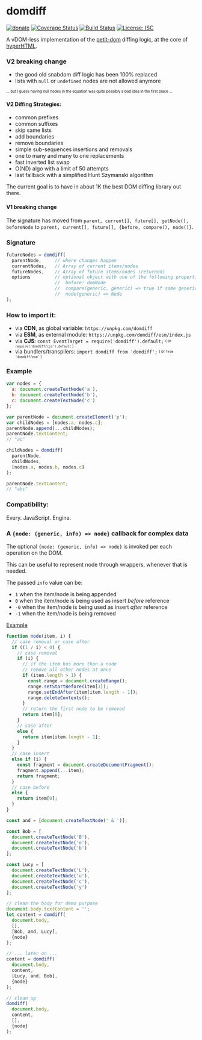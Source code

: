 # domdiff

[![donate](https://img.shields.io/badge/$-donate-ff69b4.svg?maxAge=2592000&style=flat)](https://github.com/WebReflection/donate) [![Coverage Status](https://coveralls.io/repos/github/WebReflection/domdiff/badge.svg?branch=master)](https://coveralls.io/github/WebReflection/domdiff?branch=master) [![Build Status](https://travis-ci.org/WebReflection/domdiff.svg?branch=master)](https://travis-ci.org/WebReflection/domdiff) [![License: ISC](https://img.shields.io/badge/License-ISC-yellow.svg)](https://opensource.org/licenses/ISC)


A vDOM-less implementation of the [petit-dom](https://github.com/yelouafi/petit-dom) diffing logic, at the core of [hyperHTML](https://github.com/WebReflection/hyperHTML).


### V2 breaking change

  * the good old snabdom diff logic has been 100% replaced
  * lists with `null` or `undefined` nodes are not allowed anymore

<sup><sub>... but I guess having null nodes in the equation was quite possibly a bad idea in the first place ...</sub></sup>

#### V2 Diffing Strategies:

  * common prefixes
  * common suffixes
  * skip same lists
  * add boundaries
  * remove boundaries
  * simple sub-sequences insertions and removals
  * one to many and many to one replacements
  * fast inverted list swap
  * O(ND) algo with a limit of 50 attempts
  * last fallback with a simplified Hunt Szymanski algorithm

The current goal is to have in about 1K the best DOM diffing library out there.

#### V1 breaking change

The signature has moved from `parent, current[], future[], getNode(), beforeNode` to `parent, current[], future[], {before, compare(), node()}`.


### Signature

```js
futureNodes = domdiff(
  parentNode,     // where changes happen
  currentNodes,   // Array of current items/nodes
  futureNodes,    // Array of future items/nodes (returned)
  options         // optional object with one of the following properties
                  //  before: domNode
                  //  compare(generic, generic) => true if same generic
                  //  node(generic) => Node
);
```


### How to import it:

  * via **CDN**, as global variable: `https://unpkg.com/domdiff`
  * via **ESM**, as external module: `https://unpkg.com/domdiff/esm/index.js`
  * via **CJS**: `const EventTarget = require('domdiff').default;` <sup><sub>( or `require('domdiff/cjs').default` )</sub></sup>
  * via bundlers/transpilers: `import domdiff from 'domdiff';` <sup><sub>( or `from 'domdiff/esm'` )</sub></sup>


### Example

```js
var nodes = {
  a: document.createTextNode('a'),
  b: document.createTextNode('b'),
  c: document.createTextNode('c')
};

var parentNode = document.createElement('p');
var childNodes = [nodes.a, nodes.c];
parentNode.append(...childNodes);
parentNode.textContent;
// "ac"

childNodes = domdiff(
  parentNode,
  childNodes,
  [nodes.a, nodes.b, nodes.c]
);

parentNode.textContent;
// "abc"
```


### Compatibility:

Every. JavaScript. Engine.


### A `{node: (generic, info) => node}` callback for complex data

The optional `{node: (generic, info) => node}` is invoked per each operation on the DOM.

This can be useful to represent node through wrappers, whenever that is needed.

The passed `info` value can be:

  * `1` when the item/node is being appended
  * `0` when the item/node is being used as insert _before_ reference
  * `-0` when the item/node is being used as insert _after_ reference
  * `-1` when the item/node is being removed

[Example](https://codepen.io/WebReflection/pen/bYJVPd?editors=0010)

```js
function node(item, i) {
  // case removal or case after
  if ((1 / i) < 0) {
    // case removal
    if (i) {
      // if the item has more than a node
      // remove all other nodes at once
      if (item.length > 1) {
        const range = document.createRange();
        range.setStartBefore(item[1]);
        range.setEndAfter(item[item.length - 1]);
        range.deleteContents();
      }
      // return the first node to be removed
      return item[0];
    }
    // case after
    else {
      return item[item.length - 1];
    }
  }
  // case insert
  else if (i) {
    const fragment = document.createDocumentFragment();
    fragment.append(...item);
    return fragment;
  }
  // case before
  else {
    return item[0];
  }
}

const and = [document.createTextNode(' & ')];

const Bob = [
  document.createTextNode('B'),
  document.createTextNode('o'),
  document.createTextNode('b')
];

const Lucy = [
  document.createTextNode('L'),
  document.createTextNode('u'),
  document.createTextNode('c'),
  document.createTextNode('y')
];

// clean the body for demo purpose
document.body.textContent = '';
let content = domdiff(
  document.body,
  [],
  [Bob, and, Lucy],
  {node}
);

// ... later on ...
content = domdiff(
  document.body,
  content,
  [Lucy, and, Bob],
  {node}
);

// clean up
domdiff(
  document.body,
  content,
  [],
  {node}
);

```
